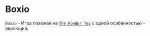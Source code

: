 # Boxio
`Boxio` - Игра похожая на [`The Powder Toy`](https://powdertoy.co.uk/) с одной особенностью - эволюция. <br/>